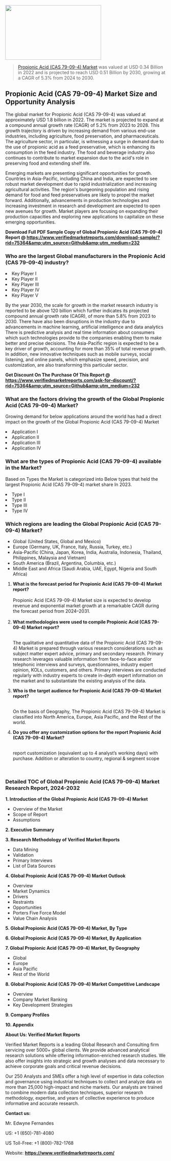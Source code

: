 
<img src="https://ffe5etoiles.com/wp-content/uploads/2024/12/MST1-300x171.png" alt="" width="300" height="171" class="alignnone size-medium wp-image-20088" /><blockquote><p><p><a href="https://www.verifiedmarketreports.com/download-sample/?rid=75364&utm_source=Github&utm_medium=232" target="_blank">Propionic Acid (CAS 79-09-4) Market</a> was valued at USD 0.34 Billion in 2022 and is projected to reach USD 0.51 Billion by 2030, growing at a CAGR of 5.3% from 2024 to 2030.</p></blockquote><p><h2>Propionic Acid (CAS 79-09-4) Market Size and Opportunity Analysis</h2><p>The global market for Propionic Acid (CAS 79-09-4) was valued at approximately USD 1.8 billion in 2022. The market is projected to expand at a compound annual growth rate (CAGR) of 5.2% from 2023 to 2028. This growth trajectory is driven by increasing demand from various end-use industries, including agriculture, food preservation, and pharmaceuticals. The agriculture sector, in particular, is witnessing a surge in demand due to the use of propionic acid as a feed preservative, which is enhancing its consumption in the feed industry. The food and beverage industry also continues to contribute to market expansion due to the acid's role in preserving food and extending shelf life.</p><p>Emerging markets are presenting significant opportunities for growth. Countries in Asia-Pacific, including China and India, are expected to see robust market development due to rapid industrialization and increasing agricultural activities. The region's burgeoning population and rising demand for food and feed preservatives are likely to propel the market forward. Additionally, advancements in production technologies and increasing investment in research and development are expected to open new avenues for growth. Market players are focusing on expanding their production capacities and exploring new applications to capitalize on these emerging opportunities.</p></p><p class=""><strong>Download Full PDF Sample Copy of Global Propionic Acid (CAS 79-09-4) Report @ <a href="https://www.verifiedmarketreports.com/download-sample/?rid=75364&amp;utm_source=Github&amp;utm_medium=232" target="_blank">https://www.verifiedmarketreports.com/download-sample/?rid=75364&amp;utm_source=Github&amp;utm_medium=232</a></strong></p><h3 id="" class="">Who are the largest Global manufacturers in the Propionic Acid (CAS 79-09-4) industry?</h3><p><li>Key Player I</li><li> Key Player II</li><li> Key Player III</li><li> Key Player IV</li><li> Key Player V</li></p><div class=""><div class="" dir="" data-message-author-role="" data-message-id="" data-message-model-slug=""><div class=""><div class=""><div class=""><div class="" dir="" data-message-author-role="" data-message-id="" data-message-model-slug=""><div class=""><div class=""><p>By the year 2030, the scale for growth in the market research industry is reported to be above 120 billion which further indicates its projected compound annual growth rate (CAGR), of more than 5.8% from 2023 to 2030. There have also been disruptions in the industry due to advancements in machine learning, artificial intelligence and data analytics There is predictive analysis and real time information about consumers which such technologies provide to the companies enabling them to make better and precise decisions. The Asia-Pacific region is expected to be a key driver of growth, accounting for more than 35% of total revenue growth. In addition, new innovative techniques such as mobile surveys, social listening, and online panels, which emphasize speed, precision, and customization, are also transforming this particular sector.</p><p><strong>Get Discount On The Purchase Of This Report @&nbsp; <a href="https://www.verifiedmarketreports.com/ask-for-discount/?rid=75364&amp;utm_source=Github&amp;utm_medium=232" target="_blank">https://www.verifiedmarketreports.com/ask-for-discount/?rid=75364&amp;utm_source=Github&amp;utm_medium=232</a></strong></p></div></div></div></div></div></div></div></div><h3 id="" class="">What are the factors driving the growth of the Global Propionic Acid (CAS 79-09-4) Market?</h3><p id="" class="">Growing demand for below applications around the world has had a direct impact on the growth of the Global Propionic Acid (CAS 79-09-4) Market</p><p id="" class=""><li>Application I</li><li> Application II</li><li> Application III</li><li> Application IV</li></p><h3 id="" class="">What are the types of Propionic Acid (CAS 79-09-4) available in the Market?</h3><p id="" class="">Based on Types the Market is categorized into Below types that held the largest Propionic Acid (CAS 79-09-4) market share In 2023.</p><p id="" class=""><li>Type I</li><li> Type II</li><li> Type III</li><li> Type IV</li></p><h3 id="" class="">Which regions are leading the Global Propionic Acid (CAS 79-09-4) Market?</h3><ul><li>Global (United States, Global and Mexico)</li><li>Europe (Germany, UK, France, Italy, Russia, Turkey, etc.)</li><li>Asia-Pacific (China, Japan, Korea, India, Australia, Indonesia, Thailand, Philippines, Malaysia and Vietnam)</li><li>South America (Brazil, Argentina, Columbia, etc.)</li><li>Middle East and Africa (Saudi Arabia, UAE, Egypt, Nigeria and South Africa)</li></ul><p><ol><li><strong>What is the forecast period for Propionic Acid (CAS 79-09-4) Market report?<br /></strong><br /><span data-sheets-root="1" data-sheets-value="{&quot;1&quot;:2,&quot;2&quot;:&quot;XXXX size is expected to develop revenue and exponential market growth at a remarkable CAGR during the forecast period from 2024&ndash;2030.&quot;}" data-sheets-userformat="{&quot;2&quot;:12674,&quot;4&quot;:{&quot;1&quot;:2,&quot;2&quot;:16776960},&quot;10&quot;:2,&quot;11&quot;:0,&quot;15&quot;:&quot;Arial&quot;,&quot;16&quot;:12}">Propionic Acid (CAS 79-09-4) Market size is expected to develop revenue and exponential market growth at a remarkable CAGR during the forecast period from 2024&ndash;2031.</span><br /><br /></li><li><strong>What methodologies were used to compile Propionic Acid (CAS 79-09-4) Market report?<br /><br /></strong><p>The qualitative and quantitative data of the&nbsp;Propionic Acid (CAS 79-09-4) Market is prepared through various research considerations such as subject matter expert advice, primary and secondary research. Primary research leverages valuable information from face-to-face and/or telephonic interviews and surveys, questionnaires, industry expert opinion, KOLs, customers, and others. Primary interviews are conducted regularly with industry experts to create in-depth expert information on the market and to substantiate the existing analysis of the data.&nbsp;</p></li><li><strong>Who is the target audience for Propionic Acid (CAS 79-09-4) Market report?<br /><br /></strong><p>On the basis of Geography, The&nbsp;Propionic Acid (CAS 79-09-4) Market is classified into North America, Europe, Asia Pacific, and the Rest of the world.</p></li><li><strong>Do you offer any customization options for the report Propionic Acid (CAS 79-09-4) Market?<br /><br /></strong><p>report customization (equivalent up to 4 analyst&rsquo;s working days) with purchase. Addition or alteration to country, regional &amp; segment scope</p><p>&nbsp;</p></li></ol></p><h3 id="" class="">Detailed TOC of Global Propionic Acid (CAS 79-09-4) Market Research Report, 2024-2032</h3><p id="" class=""><strong>1. Introduction of the Global Propionic Acid (CAS 79-09-4) Market</strong></p><ul><li>Overview of the Market</li><li>Scope of Report</li><li>Assumptions</li></ul><p id="" class=""><strong>2. Executive Summary</strong></p><p id="" class=""><strong>3. Research Methodology of&nbsp;Verified Market Reports</strong></p><ul><li>Data Mining</li><li>Validation</li><li>Primary Interviews</li><li>List of Data Sources</li></ul><p id="" class=""><strong>4. Global Propionic Acid (CAS 79-09-4) Market Outlook</strong></p><ul><li>Overview</li><li>Market Dynamics</li><li>Drivers</li><li>Restraints</li><li>Opportunities</li><li>Porters Five Force Model</li><li>Value Chain Analysis</li></ul><p id="" class=""><strong>5. Global Propionic Acid (CAS 79-09-4) Market, By&nbsp;Type</strong></p><p id="" class=""><strong>6. Global Propionic Acid (CAS 79-09-4) Market, By Application</strong></p><p id="" class=""><strong>7. Global Propionic Acid (CAS 79-09-4) Market, By Geography</strong></p><ul><li>Global</li><li>Europe</li><li>Asia Pacific</li><li>Rest of the World</li></ul><p id="" class=""><strong>8. Global Propionic Acid (CAS 79-09-4) Market Competitive Landscape</strong></p><ul><li>Overview</li><li>Company Market Ranking</li><li>Key Development Strategies</li></ul><p id="" class=""><strong>9. Company Profiles</strong></p><p id="" class=""><strong>10. Appendix</strong></p><p id="" class=""><strong>About Us: Verified Market Reports</strong></p><p id="" class="">Verified Market Reports is a leading Global Research and Consulting firm servicing over 5000+ global clients. We provide advanced analytical research solutions while offering information-enriched research studies. We also offer insights into strategic and growth analyses and data necessary to achieve corporate goals and critical revenue decisions.</p><p id="" class="">Our 250 Analysts and SMEs offer a high level of expertise in data collection and governance using industrial techniques to collect and analyze data on more than 25,000 high-impact and niche markets. Our analysts are trained to combine modern data collection techniques, superior research methodology, expertise, and years of collective experience to produce informative and accurate research.</p><p id="" class=""><strong>Contact us:</strong></p><p id="" class="">Mr. Edwyne Fernandes</p><p id="" class="">US: +1 (650)-781-4080</p><p id="" class="">US Toll-Free: +1 (800)-782-1768</p><p id="" class="">Website: <a target="" data-test-app-aware-link=""><strong>https://www.verifiedmarketreports.com/</strong></a></p>
